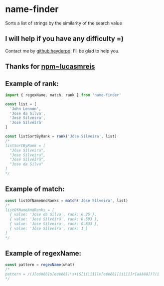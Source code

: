 # name-finder
Sorts a list of strings by the similarity of the search value

## I will help if you have any difficulty =)
Contact me by [github:heyderpd](https://github.com/heyderpd). I'll be glad to help you.

## Thanks for [npm~lucasmreis](https://www.npmjs.com/~lucasmreis)

## Example of rank:
```javascript
import { regexName, match, rank } from 'name-finder'

const list = [
  'John Lennon',
  'Jose da Silva',
  'José Silveira',
  'José Sìlvéîrã'
]

const listSortByRank = rank('Jôse Sìlveira', list)
/*
listSortByRank = [
  "Jôse Sìlveira",
  "Jose Silveira",
  "José Sìlvéîrã",
  "Jose da Silva"
]
*/
```

## Example of match:
```javascript
const listOfNameAndRanks = match('Jôse Sìlveira', list)
/*
listOfNameAndRanks = [
  { value: 'Jose da Silva', rank: 0.25 },
  { value: 'José Sìlvéîrã', rank: 0.583 },
  { value: 'Jose Silveira', rank: 0.833 },
  { value: 'Jôse Sìlveira', rank: 1 }
]
*/
```

## Example of regexName:
```javascript
const pattern = regexName(what)
/*
pattern = /(J[oóòõô]s[eéèẽê])\s+(S[iíìĩî]lv[eéèẽê][iíìĩî]r[aáàãâ])?/i
*/
```
